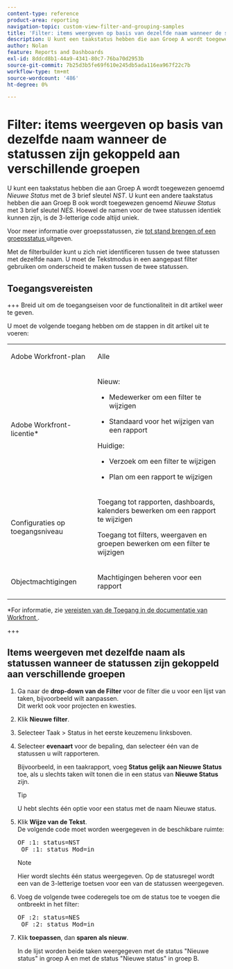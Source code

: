 ```yaml
---
content-type: reference
product-area: reporting
navigation-topic: custom-view-filter-and-grouping-samples
title: 'Filter: items weergeven op basis van dezelfde naam wanneer de statussen zijn gekoppeld aan verschillende groepen'
description: U kunt een taakstatus hebben die aan Groep A wordt toegewezen genoemd Nieuwe Status met de 3-letterige sleutel NST. U kunt een andere taakstatus hebben die aan Groep B ook wordt toegewezen genoemd Nieuwe Status met de 3-letterige sleutel NES. Hoewel de namen voor de twee statussen identiek kunnen zijn, is de 3-letterige code altijd uniek. Zie Een groepsstatus maken of bewerken voor meer informatie over groepsstatussen.
author: Nolan
feature: Reports and Dashboards
exl-id: 8ddcd8b1-44a9-4341-80c7-76ba70d2953b
source-git-commit: 7b25d3b5fe69f610e245db5ada116ea967f22c7b
workflow-type: tm+mt
source-wordcount: '486'
ht-degree: 0%

---
```


# Filter: items weergeven op basis van dezelfde naam wanneer de statussen zijn gekoppeld aan verschillende groepen

<!--Audited: 10/2024-->

U kunt een taakstatus hebben die aan Groep A wordt toegewezen genoemd *Nieuwe Status* met de 3 brief sleutel *NST*. U kunt een andere taakstatus hebben die aan Groep B ook wordt toegewezen genoemd *Nieuwe Status* met 3 brief sleutel *NES.* Hoewel de namen voor de twee statussen identiek kunnen zijn, is de 3-letterige code altijd uniek.

Voor meer informatie over groepsstatussen, zie [ tot stand brengen of een groepsstatus ](../../../administration-and-setup/manage-groups/manage-group-statuses/create-or-edit-a-group-status.md) uitgeven.

Met de filterbuilder kunt u zich niet identificeren tussen de twee statussen met dezelfde naam. U moet de Tekstmodus in een aangepast filter gebruiken om onderscheid te maken tussen de twee statussen.

## Toegangsvereisten

+++ Breid uit om de toegangseisen voor de functionaliteit in dit artikel weer te geven.

U moet de volgende toegang hebben om de stappen in dit artikel uit te voeren:

<table style="table-layout:auto"> 
 <col> 
 <col> 
 <tbody> 
  <tr> 
   <td role="rowheader">Adobe Workfront-plan</td> 
   <td> <p>Alle</p> </td> 
  </tr> 
  <tr> 
   <td role="rowheader">Adobe Workfront-licentie*</td> 
   <td> 
    <p>Nieuw:</p>
   <ul><li><p>Medewerker om een filter te wijzigen </p></li>
   <li><p>Standaard voor het wijzigen van een rapport</p></li> </ul>

<p>Huidige:</p>
   <ul><li><p>Verzoek om een filter te wijzigen </p></li>
   <li><p>Plan om een rapport te wijzigen</p></li> </ul></td> 
  </tr> 
  <tr> 
   <td role="rowheader">Configuraties op toegangsniveau</td> 
   <td> <p>Toegang tot rapporten, dashboards, kalenders bewerken om een rapport te wijzigen</p> <p>Toegang tot filters, weergaven en groepen bewerken om een filter te wijzigen</p> </td> 
  </tr> 
  <tr> 
   <td role="rowheader">Objectmachtigingen</td> 
   <td> <p>Machtigingen beheren voor een rapport</p>  </td> 
  </tr> 
 </tbody> 
</table>

*For informatie, zie [ vereisten van de Toegang in de documentatie van Workfront ](/help/quicksilver/administration-and-setup/add-users/access-levels-and-object-permissions/access-level-requirements-in-documentation.md).

+++

## Items weergeven met dezelfde naam als statussen wanneer de statussen zijn gekoppeld aan verschillende groepen

1. Ga naar de **drop-down van de Filter** voor de filter die u voor een lijst van taken, bijvoorbeeld wilt aanpassen.\
   Dit werkt ook voor projecten en kwesties.
1. Klik **Nieuwe filter**.
1. Selecteer Taak > Status in het eerste keuzemenu linksboven.
1. Selecteer **evenaart** voor de bepaling, dan selecteer één van de statussen u wilt rapporteren.

   Bijvoorbeeld, in een taakrapport, voeg **Status gelijk aan Nieuwe Status** toe, als u slechts taken wilt tonen die in een status van **Nieuwe Status** zijn.

   >[!TIP]
   >
   >U hebt slechts één optie voor een status met de naam Nieuwe status.

1. Klik **Wijze van de Tekst**.\
   De volgende code moet worden weergegeven in de beschikbare ruimte:

   <pre>OF :1: status=NST <br> OF :1: status_Mod=in </pre>

   >[!NOTE]
   >
   >Hier wordt slechts één status weergegeven. Op de statusregel wordt een van de 3-letterige toetsen voor een van de statussen weergegeven.

1. Voeg de volgende twee coderegels toe om de status toe te voegen die ontbreekt in het filter:

   <pre>OF :2: status=NES <br> OF :2: status_Mod=in</pre>

1. Klik **toepassen**, dan **sparen als nieuw**.

   In de lijst worden beide taken weergegeven met de status &quot;Nieuwe status&quot; in groep A en met de status &quot;Nieuwe status&quot; in groep B.
